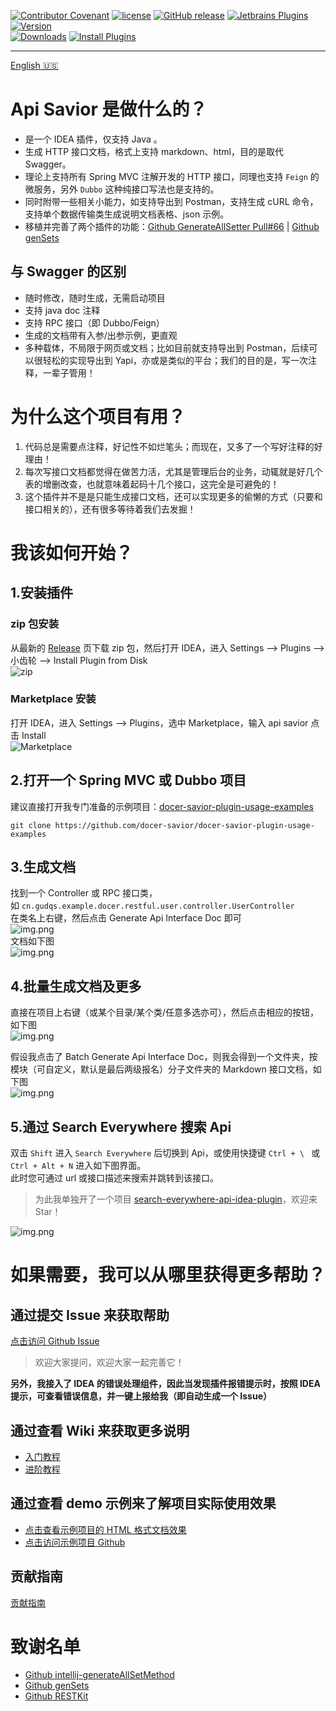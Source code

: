[release-img]: https://img.shields.io/github/release/docer-savior/docer-savior-idea-plugin.svg
[latest-release]: https://github.com/docer-savior/docer-savior-idea-plugin/releases/latest
[plugin-img]: https://img.shields.io/badge/plugin-Api%20Savior-orange.svg
[plugin]: https://plugins.jetbrains.com/plugin/16860
[jet-img]: https://img.shields.io/badge/plugin-Install%20Plugin-4597ff.svg
[jet]: http://localhost:63342/api/installPlugin?action=install&pluginId=gudqs7.github.io.doc-savior

[![Contributor Covenant](https://img.shields.io/badge/Contributor%20Covenant-2.1-4baaaa.svg)](CODE_OF_CONDUCT_CN.md)
[![license](https://img.shields.io/badge/license-MIT-green.svg)](LICENSE)
[![GitHub release][release-img]][latest-release] 
[![Jetbrains Plugins][plugin-img]][plugin]
[![Version](http://phpstorm.espend.de/badge/16860/version)][plugin]  
[![Downloads](http://phpstorm.espend.de/badge/16860/downloads)][plugin]
[![Install Plugins][jet-img]][jet]  

---
[English 🇺🇸](./README_EN.md)

# Api Savior 是做什么的？

- 是一个 IDEA 插件，仅支持 Java 。
- 生成 HTTP 接口文档，格式上支持 markdown、html，目的是取代 Swagger。
- 理论上支持所有 Spring MVC 注解开发的 HTTP 接口，同理也支持 `Feign` 的微服务，另外 `Dubbo` 这种纯接口写法也是支持的。
- 同时附带一些相关小能力，如支持导出到 Postman，支持生成 cURL 命令，支持单个数据传输类生成说明文档表格、json 示例。
- 移植并完善了两个插件的功能：[Github GenerateAllSetter Pull#66](https://github.com/gejun123456/intellij-generateAllSetMethod/pull/66) | [Github genSets](https://github.com/yoke233/genSets)

## 与 Swagger 的区别

- 随时修改，随时生成，无需启动项目
- 支持 java doc 注释
- 支持 RPC 接口（即 Dubbo/Feign）
- 生成的文档带有入参/出参示例，更直观
- 多种载体，不局限于网页或文档；比如目前就支持导出到 Postman，后续可以很轻松的实现导出到 Yapi，亦或是类似的平台；我们的目的是，写一次注释，一辈子管用！

# 为什么这个项目有用？

1. 代码总是需要点注释，好记性不如烂笔头；而现在，又多了一个写好注释的好理由！
2. 每次写接口文档都觉得在做苦力活，尤其是管理后台的业务，动辄就是好几个表的增删改查，也就意味着起码十几个接口，这完全是可避免的！
3. 这个插件并不是是只能生成接口文档，还可以实现更多的偷懒的方式（只要和接口相关的），还有很多等待着我们去发掘！

# 我该如何开始？

## 1.安装插件
### zip 包安装
从最新的 [Release][latest-release] 页下载 zip 包，然后打开 IDEA，进入 Settings --> Plugins --> 小齿轮 --> Install Plugin from Disk  
![zip](parts/imgs/install-plugin-from-disk.png)

### Marketplace 安装
打开 IDEA，进入 Settings --> Plugins，选中 Marketplace，输入 api savior 点击 Install  
![Marketplace](parts/imgs/install-from-marketplace.png)

## 2.打开一个 Spring MVC 或 Dubbo 项目
建议直接打开我专门准备的示例项目：[docer-savior-plugin-usage-examples](https://github.com/docer-savior/docer-savior-plugin-usage-examples)    

```shell
git clone https://github.com/docer-savior/docer-savior-plugin-usage-examples
```

## 3.生成文档
找到一个 Controller 或 RPC 接口类，  
如 `cn.gudqs.example.docer.restful.user.controller.UserController`  
在类名上右键，然后点击 Generate Api Interface Doc 即可  
![img.png](parts/imgs/gen-doc-by-class.png)  
文档如下图  
![img.png](parts/imgs/markdown-doc-user.png)


## 4.批量生成文档及更多
直接在项目上右键（或某个目录/某个类/任意多选亦可），然后点击相应的按钮，如下图  
![img.png](parts/imgs/gen-doc-batch.png)  

假设我点击了 Batch Generate Api Interface Doc，则我会得到一个文件夹，按模块（可自定义，默认是最后两级报名）分子文件夹的 Markdown 接口文档，如下图  
![img.png](parts/imgs/markdown-doc-batch.png)    

## 5.通过 Search Everywhere 搜索 Api
双击 `Shift` 进入 `Search Everywhere` 后切换到 Api，或使用快捷键 `Ctrl + \ ` 或 `Ctrl + Alt + N` 进入如下图界面。  
此时您可通过 url 或接口描述来搜索并跳转到该接口。
> 为此我单独开了一个项目 [search-everywhere-api-idea-plugin](https://github.com/docer-savior/search-everywhere-api-idea-plugin)，欢迎来 Star！    

![img.png](parts/imgs/search-everywhere-api.png)


# 如果需要，我可以从哪里获得更多帮助？

## 通过提交 Issue 来获取帮助
 [点击访问 Github Issue](https://github.com/docer-savior/docer-savior-idea-plugin/issues)  
> 欢迎大家提问，欢迎大家一起完善它！

**另外，我接入了 IDEA 的错误处理组件，因此当发现插件报错提示时，按照 IDEA 提示，可查看错误信息，并一键上报给我（即自动生成一个 Issue）**

## 通过查看 Wiki 来获取更多说明

- [入门教程](https://github.com/docer-savior/docer-savior-idea-plugin/wiki/%E5%85%A5%E9%97%A8%E6%95%99%E7%A8%8B)
- [进阶教程](https://github.com/docer-savior/docer-savior-idea-plugin/wiki/%E8%BF%9B%E9%98%B6%E6%95%99%E7%A8%8B)

## 通过查看 demo 示例来了解项目实际使用效果

- [点击查看示例项目的 HTML 格式文档效果](https://docer-savior.github.io/docer-savior-plugin-usage-examples/)
- [点击访问示例项目 Github](https://github.com/docer-savior/docer-savior-plugin-usage-examples)

## 贡献指南
 [贡献指南](CONTRIBUTING_CN.md)

# 致谢名单

- [Github intellij-generateAllSetMethod](https://github.com/gejun123456/intellij-generateAllSetMethod)
- [Github genSets](https://github.com/yoke233/genSets)
- [Github RESTKit](https://github.com/newhoo/RESTKit)